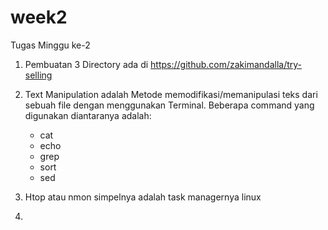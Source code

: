 # week2
Tugas Minggu ke-2

1. Pembuatan 3 Directory ada di https://github.com/zakimandalla/try-selling

2. Text Manipulation adalah Metode memodifikasi/memanipulasi teks dari sebuah file dengan menggunakan Terminal. Beberapa command yang digunakan diantaranya adalah:
   - cat
   - echo
   - grep
   - sort
   - sed

3. Htop atau nmon simpelnya adalah task managernya linux
4. 
